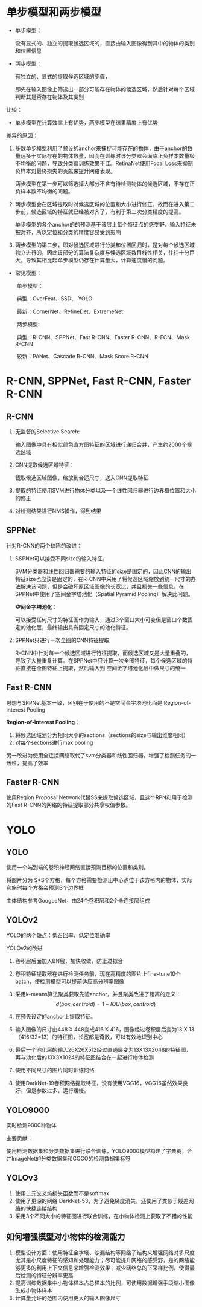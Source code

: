 # 单步模型和两步模型

* 单步模型：

  没有显式的、独立的提取候选区域的，直接由输入图像得到其中的物体的类别和位置信息

* 两步模型：

  有独立的、显式的提取候选区域的步骤，

  即先在输入图像上筛选出一部分可能存在物体的候选区域，然后针对每个区域判断其是否存在物体及其类别



比较：

* 单步模型在计算效率上有优势，两步模型在结果精度上有优势



差异的原因：

1. 多数单步模型利用了预设的anchor来捕捉可能存在的物体，由于anchor的数量远多于实际存在的物体数量，因而在训练时该分类器会面临正负样本数量极不均衡的问题，导致分类器训练效果不佳。RetinaNet使用Focal Loss来抑制负样本对最终损失的贡献来提升网络表现。

   两步模型在第一步可以筛选掉大部分不含有待检测物体的候选区域，不存在正负样本数不均衡的问题。

2. 两步模型会在区域提取时对候选区域的位置和大小进行修正，故而在进入第二步前，候选区域的特征就已经被对齐了，有利于第二次分类精度的提高。

   单步模型的各个anchor的的预测基于该层上每个特征点的感受野，输入特征未被对齐，所以定位和分类的精度容易受到影响

3. 两步模型的第二步，即对候选区域进行分类和位置回归时，是对每个候选区域独立进行的，因此该部分的算法复杂度与候选区域数目线性相关，往往十分巨大。导致其相比起单步模型仍存在计算量大，计算速度慢的问题。



* 常见模型：

  ​	单步模型：

  ​		典型：OverFeat、SSD、 YOLO

  ​		最新：CornerNet、RefineDet、ExtremeNet

  

  ​	两步模型:

  ​		典型：R-CNN、SPPNet、Fast R-CNN、Faster R-CNN、R-FCN、Mask R-CNN

  ​		较新：PANet、Cascade R-CNN、Mask Score R-CNN





# R-CNN, SPPNet, Fast R-CNN, Faster R-CNN

## R-CNN

1. 无监督的Selective Search: 

   输入图像中具有相似颜色直方图特征的区域进行递归合并，产生约2000个候选区域

2. CNN提取候选区域特征：

   截取候选区域图像，缩放到合适尺寸，送入CNN提取特征

3. 提取的特征使用SVM进行物体分类以及一个线性回归器进行边界框位置和大小的修正

4. 对检测结果进行NMS操作，得到结果



## SPPNet

针对R-CNN的两个缺陷的改进：

1. SSPNet可以接受不同size的输入特征。

   SVM分类器和线性回归器需要的输入特征的size是固定的，因此CNN的输出特征size也应该是固定的，在R-CNN中采用了将候选区域缩放到统一尺寸的办法解决该问题，但是会破坏原区域图像的长宽比，并且损失一些信息。在SPPNet中使用了空间金字塔池化（Spatial Pyramid Pooling）解决此问题。

   

   **空间金字塔池化**：

   可以接受任何尺寸的特征图作为输入，通过3个窗口大小可变但是窗口个数固定的池化层，最终输出具有固定尺寸的池化特征。

   

2. SPPNet只进行一次全图的CNN特征提取

   R-CNN中针对每一个候选区域进行特征提取，而候选区域又是大量重叠的，导致了大量重复计算。在SPPNet中只计算一次全图特征，每个候选区域的特征直接在全图特征上提取，然后输入到 空间金字塔池化层中做尺寸的统一



## Fast R-CNN

思想与SPPNet基本一致，区别在于使用的不是空间金字塔池化而是 Region-of-Interest Pooling

**Region-of-Interest Pooling**：

1. 将候选区域划分为相同大小的sections（sections的size与输出维度相同）
2. 对每个sections进行max pooling



另一改进为使用全连接网络取代了svm分类器和线性回归器。增强了检测任务的一致性，提高了效率



## Faster R-CNN

使用Region Proposal Network代替SS来提取候选区域，且这个RPN和用于检测的Fast R-CNN的网络的特征提取部分共享权值参数。





# YOLO



## YOLO

使用一个端到端的卷积神经网络直接预测目标的位置和类别。

将图片分为 S*S个方格，每个方格需要检测出中心点位于该方格内的物体，实际实施时每个方格会预测B个边界框

主体结构参考GoogLeNet，由24个卷积层和2个全连接层组成



## YOLOv2

YOLO的两个缺点：低召回率、低定位准确率

YOLOv2的改进

1. 卷积层后面加入BN层，加快收敛，防止过拟合

2. 卷积特征提取器在进行检测任务前，现在高精度的图片上fine-tune10个batch，使检测模型可以提前适应高分辨率图像

3. 采用k-means算法聚类获取先验anchor，并且聚类改进了距离的定义：
   $$
   d(box, centroid)=1-IOU(box, centroid)
   $$

4. 在预先设定的anchor上提取特征。
5. 输入图像的尺寸由448 X 448变成416 X 416，图像经过卷积层后变为13 X 13 （416/32=13）的特征图，长宽都是奇数，可以有效地识别中心
6. 最后一个池化层的输入26X26X512经过直通层变为13X13X2048的特征图，再与池化后的13X3X1024的特征图结合在一起进行物体检测
7. 使用不同尺寸的图片同时训练网络
8. 使用DarkNet-19卷积网络提取特征，没有使用VGG16，VGG16虽然效果良好，但是参数过多，运行缓慢。



## YOLO9000

实时检测9000种物体

主要贡献：

使用检测数据集和分类数据集进行联合训练，YOLO9000模型构建了字典树，合并ImageNet的分类数据集和COCO的检测数据集标签



## YOLOv3

1. 使用二元交叉熵损失函数而不是softmax
2. 使用了更深的网络 DarkNet-53，为了避免梯度消失，还使用了类似于残差网络的快捷连接结构
3. 采用3个不同大小的特征图进行联合训练，在小物体检测上获取了不错的性能



## 如何增强模型对小物体的检测能力

1. 模型设计方面：使用特征金字塔、沙漏结构等网络子结构来增强网络对多尺度尤其是小尺度特征的感知和处理能力；尽可能提升网络的感受野，是的网络能够更多的利用上下文信息来增强检测效果；减少网络总的下采样比例，使得最后检测的特征分辨率更高
2. 提高训练数据集中小物体样本占总样本的比例，可使用数据增强手段缩小图像生成小物体样本
3. 计算量允许的范围内使用更大的输入图像尺寸

